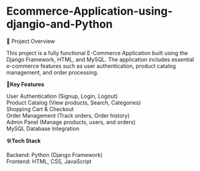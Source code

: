 # **Ecommerce-Application-using-djangio-and-Python**
📌 Project Overview  

This project is a fully functional E-Commerce Application built using the Django Framework, HTML, and MySQL. The application includes essential e-commerce features such as user authentication, product catalog management, and order processing.

🔑**Key Features**  

User Authentication (Signup, Login, Logout) <br>
Product Catalog (View products, Search, Categories)<br>
Shopping Cart & Checkout<br>
Order Management (Track orders, Order history)<br>
Admin Panel (Manage products, users, and orders)<br>
MySQL Database Integration<br>

🛠️**Tech Stack**  

Backend: Python (Django Framework)<br>
Frontend: HTML, CSS, JavaScript
